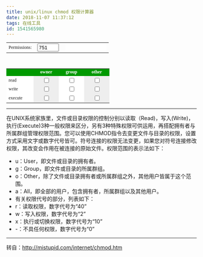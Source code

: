 ```yaml
---
title: unix/linux chmod 权限计算器
date: 2018-11-07 11:37:12
tags: 在线工具
id: 1541565980
---
```

<form name="chmod">
<table border="0" align="center" cellpadding="4" cellspacing="0" class="datatable" style="font:normal 12px Verdana" ;="">
    <tbody><tr align="LEFT" valign="MIDDLE"> 
        <td class="adHeadline">Permissions:&nbsp; </td>
        <td>
        <input type="text" name="t_total" value="751" size="4" onkeyup="octalchange()">
        </td>
        <td>&nbsp; 
        <input type="text" name="sym_total" value="" size="12" readonly="1" style="border: 0px none; font-family: &quot;Courier New&quot;, Courier, mono;">
        </td>
    </tr>
    </tbody>
</table>
<br>
<table border="0" align="center" cellpadding="4" cellspacing="0" class="datatable" style="font:normal 12px Verdana">
    <tbody><tr bgcolor="#009900"> 
        <td width="60" align="left"> </td>
        <td width="55" align="center" style="color:white"><b>owner </b></td>
        <td width="55" align="center" style="color:white"><b>group </b></td>
        <td width="55" align="center" style="color:white"><b>other </b></td>
    </tr>
    <tr bgcolor="#dddddd"> 
        <td width="60" align="left" nowrap="" bgcolor="#FFFFFF">read</td>
        <td width="55" align="center" bgcolor="#EEEEEE"> 
        <input type="checkbox" name="owner4" value="4" onclick="calc_chmod()">
        </td>
        <td width="55" align="center" bgcolor="#ffffff">
        <input type="checkbox" name="group4" value="4" onclick="calc_chmod()">
        </td>
        <td width="55" align="center" bgcolor="#EEEEEE"> 
        <input type="checkbox" name="other4" value="4" onclick="calc_chmod()">
        </td>
    </tr>
    <tr bgcolor="#dddddd"> 
        <td width="60" align="left" nowrap="" bgcolor="#FFFFFF">write</td>
        <td width="55" align="center" bgcolor="#EEEEEE"> 
        <input type="checkbox" name="owner2" value="2" onclick="calc_chmod()">
        </td>
        <td width="55" align="center" bgcolor="#ffffff">
        <input type="checkbox" name="group2" value="2" onclick="calc_chmod()">
        </td>
        <td width="55" align="center" bgcolor="#EEEEEE"> 
        <input type="checkbox" name="other2" value="2" onclick="calc_chmod()">
        </td>
    </tr>
    <tr bgcolor="#dddddd"> 
        <td width="60" align="left" nowrap="" bgcolor="#FFFFFF">execute</td>
        <td width="55" align="center" bgcolor="#EEEEEE"> 
        <input type="checkbox" name="owner1" value="1" onclick="calc_chmod()">
        </td>
        <td width="55" align="center" bgcolor="#ffffff">
        <input type="checkbox" name="group1" value="1" onclick="calc_chmod()">
        </td>
        <td width="55" align="center" bgcolor="#EEEEEE"> 
        <input type="checkbox" name="other1" value="1" onclick="calc_chmod()">
        </td>
    </tr>
    </tbody>
</table>
</form>

--------------------------------------
在UNIX系统家族里，文件或目录权限的控制分别以读取（Read)，写入(Write)，执行(Execute)3种一般权限来区分，另有3种特殊权限可供运用，再搭配拥有者与所属群组管理权限范围。您可以使用CHMOD指令去变更文件与目录的权限，设置方式采用文字或数字代号皆可。符号连接的权限无法变更，如果您对符号连接修改权限，其改变会作用在被连接的原始文件。权限范围的表示法如下：
- u：User，即文件或目录的拥有者。
- g：Group，即文件或目录的所属群组。
- o：Other，除了文件或目录拥有者或所属群组之外，其他用户皆属于这个范围。
- a：All，即全部的用户，包含拥有者，所属群组以及其他用户。
- 有关权限代号的部分，列表如下：
- r：读取权限，数字代号为“40”
- w：写入权限，数字代号为“2”
- x：执行或切换权限，数字代号为“10”
- -：不具任何权限，数字代号为“0”

--------------------------------------
转自：http://mistupid.com/internet/chmod.htm